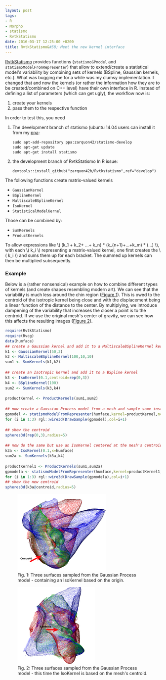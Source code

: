 ```yaml
---
layout: post
tags: 
- R 
- Morpho
- statismo
- RvtkStatismo
date: 2016-03-17 12:25:00 +0200
title: RvtkStatismo&#58; Meet the new kernel interface
---
```


[RvtkStatismo](https://github.com/zarquon42b/RvtkStatismo) provides functions (`statismoGPmodel` and `statismoModelFromRepresenter`) that allow to extend/create a statistical model's variability by combining sets of kernels (BSpline, Gaussian kernels, etc.). What was bugging me for a while was my clumsy implementation. I changed that and now the kernels (or rather the information how they are to be created/combined on C++ level) have their own interface in R. Instead of defining a list of parameters (which can get ugly), the workflow now is:

1. create your kernels
2. pass them to the respective function

In order to test this, you need 

1. The development branch of statismo (ubuntu 14.04 users can install it from my [ppa](https://launchpad.net/~zarquon42/+archive/ubuntu/statismo-develop):
   
	   sudo apt-add-repository ppa:zarquon42/statismo-develop	   
	   sudo apt-get update   
	   sudo apt-get install statismo


2. the development branch of RvtkStatismo
   In R issue:

	   devtools::install_github("zarquon42b/Rvtkstatismo",ref="develop")
	

The following functions create matrix-valued kernels

* `GaussianKernel`
* `BSplineKernel`
* `MultiscaleBSplineKernel`
* `IsoKernel`
* `StatisticalModelKernel`


Those can be combined by:

* `SumKernels`
* `ProductKernels`

To allow expressions like \\( (k_1 + k_2+ ...+ k_n) * (k_{n+1}+...+k_m) * (...)  \\), with each \\( k_i \\) representing a matrix-valued kernel, one first creates the \\( k_i \\) and sums them up for each bracket. The summed up kernels can then be multiplied subsequently.

### Example

Below is a (rather nonsensical) example on how to combine different types of kernels (and create shapes resembling modern art). We can see that the variability is much less around the chin region (<a href="#Fig1">Figure 1</a>). This is owed to the centroid of the isotropic kernel being close and with the displacement being a linear function of the distance to the center. By multiplying, we introduce dampening of the variability that increases the closer a point is to the centroid. If we use the original mesh's center of gravity, we can see how this affects the resulting images (<a href="#Fig2">Figure 2</a>).

```r
require(RvtkStatismo)
require(Rvcg)
data(humface)
## create a Gaussian kernel and add it to a MultiscaleBSplineKernel kernel
k1 <- GaussianKernel(50,2)
k2 <- MultiscaleBSplineKernel(100,10,10)
sum1 <- SumKernels(k1,k2)

## create an Isotropic kernel and add it to a BSpline kernel
k3 <- IsoKernel(0.1,centroid=rep(0,3))
k4 <- BSplineKernel(100)
sum2 <- SumKernels(k3,k4)

productKernel <- ProductKernels(sum1,sum2)

## now create a Gaussian Process model from a mesh and sample some instances
gpmodel <- statismoModelFromRepresenter(humface,kernel=productKernel,ncomp=50)
for (i in 1:3) rgl::wire3d(DrawSample(gpmodel),col=i+1)

## show the centroid
spheres3d(rep(0,3),radius=5)

## now do the same but use an IsoKernel centered at the mesh's centroid
k3a <- IsoKernel(0.1,x=humface)
sum2a <- SumKernels(k3a,k4)

productKernel1 <- ProductKernels(sum1,sum2a)
gpmodela <- statismoModelFromRepresenter(humface,kernel=productKernel1,ncomp=50)
for (i in 1:3) rgl::wire3d(DrawSample(gpmodela),col=i+1)
## show the new centroid
spheres3d(k3a@centroid,radius=5)

```

<a id="Fig1"></a>
<figure class="left">
    <img rel="zoom" src="/resources/images/kernelcombo1.png" alt="example 1" height="250" >    
    <figcaption>Fig. 1: Three surfaces sampled from the Gaussian Process model - containing an IsoKernel based on the origin.</figcaption>

</figure> 



<a id="Fig2"></a>
<figure class="float">
    <img rel="zoom" src="/resources/images/kernelcombo2.png" alt="example 1" height="250" >    
    <figcaption>Fig. 2: Three surfaces sampled from the Gaussian Process model - this time the IsoKernel is based on the mesh's centroid.</figcaption>

</figure> 
